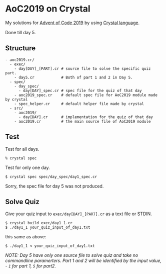 # AoC2019 on Crystal

My solutions for [Advent of Code 2019](https://adventofcode.com/) by using [Crystal language](https://crystal-lang.org/).

Done till day 5.

## Structure

```
- aoc2019.cr/
  - exec/
    - day[DAY]_[PART].cr # source file to solve the specific quiz part.
    - day5.cr            # Both of part 1 and 2 in Day 5. 
  - spec/
    - day_spec/
      - day[DAY]_spec.cr # spec file for the quiz of that day
    - aoc2019_spec.cr    # default spec file for AoC2019 module made by crystal
    - spec_helper.cr     # default helper file made by crystal
  - src/
    - aoc2019/
      - day[DAY].cr      # implementation for the quiz of that day
    - aoc2019.cr         # the main source file of AoC2019 module
```

## Test

Test for all days.

```
% crystal spec
```

Test for only one day.

```
$ crystal spec spec/day_spec/day1_spec.cr
```

Sorry, the spec file for day 5 was not produced.

## Solve Quiz

Give your quiz input to `exec/day[DAY]_[PART].cr` as a text file or STDIN.

```
$ crystal build exec/day1_1.cr
$ ./day1_1 your_quiz_input_of_day1.txt
```

this same as above:

```
$ ./day1_1 < your_quiz_input_of_day1.txt
```

_NOTE: Day 5 have only one source file to solve quiz and take no commandline paramerters. Part 1 and 2 will be identified by the input value, - `1` for part 1, `5` for part2._

